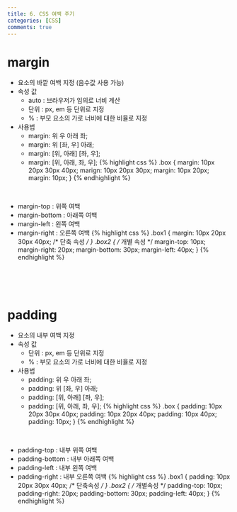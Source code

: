 ```yaml
---
title: 6. CSS 여백 주기
categories: [CSS]
comments: true
---
```


# margin
- 요소의 바깥 여백 지정 (음수값 사용 가능)
- 속성 값
	- auto : 브라우저가 임의로 너비 계산
	- 단위 : px, em 등 단위로 지정
	- % : 부모 요소의 가로 너비에 대한 비율로 지정
- 사용법
    - margin: 위 우 아래 좌;
    - margin: 위 [좌, 우] 아래;
    - margin: [위, 아래] [좌, 우];
    - margin: [위, 아래, 좌, 우];
{% highlight css %}
.box {
    margin: 10px 20px 30px 40px;
    marign: 10px 20px 30px;
    margin: 10px 20px;
    margin: 10px;
}
{% endhighlight %}

<br>

- margin-top : 위쪽 여백
- margin-bottom : 아래쪽 여백
- margin-left : 왼쪽 여백
- margin-right : 오른쪽 여백
{% highlight css %}
.box1 {
	margin: 10px 20px 30px 40px; /* 단축 속성 */
}
.box2 {
	/* 개별 속성 */
	margin-top: 10px;
	margin-right: 20px;
	margin-bottom: 30px;
	margin-left: 40px;
}
{% endhighlight %}

<br>
<br>
<br>

# padding
- 요소의 내부 여백 지정
- 속성 값
	- 단위 : px, em 등 단위로 지정
	- % : 부모 요소의 가로 너비에 대한 비율로 지정
- 사용법
    - padding: 위 우 아래 좌;
    - padding: 위 [좌, 우] 아래;
    - padding: [위, 아래] [좌, 우];
    - padding: [위, 아래, 좌, 우];
{% highlight css %}
.box {
	padding: 10px 20px 30px 40px;
	padding: 10px 20px 40px;
	padding: 10px 40px;
	padding: 10px;
}
{% endhighlight %}

<br>

- padding-top : 내부 위쪽 여백
- padding-bottom : 내부 아래쪽 여백
- padding-left : 내부 왼쪽 여백
- padding-right : 내부 오른쪽 여백
{% highlight css %}
.box1 {
	padding: 10px 20px 30px 40px;  /* 단축속성 */
}
.box2 {
	/* 개별속성 */
	padding-top: 10px;
	padding-right: 20px;
	padding-bottom: 30px;
	padding-left: 40px;
}
{% endhighlight %}